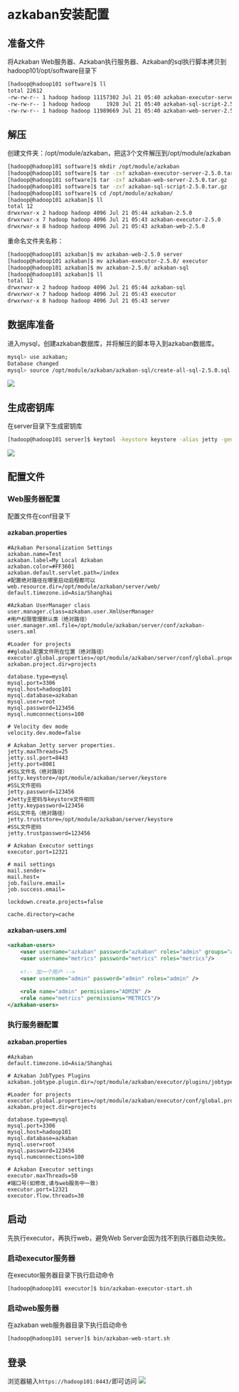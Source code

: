 
# azkaban安装配置

## 准备文件
将Azkaban Web服务器、Azkaban执行服务器、Azkaban的sql执行脚本拷贝到hadoop101/opt/software目录下
```sh
[hadoop@hadoop101 software]$ ll
total 22612
-rw-rw-r-- 1 hadoop hadoop 11157302 Jul 21 05:40 azkaban-executor-server-2.5.0.tar.gz
-rw-rw-r-- 1 hadoop hadoop     1928 Jul 21 05:40 azkaban-sql-script-2.5.0.tar.gz
-rw-rw-r-- 1 hadoop hadoop 11989669 Jul 21 05:40 azkaban-web-server-2.5.0.tar.gz
```

## 解压
创建文件夹：/opt/module/azkaban，把这3个文件解压到/opt/module/azkaban
```sh
[hadoop@hadoop101 software]$ mkdir /opt/module/azkaban
[hadoop@hadoop101 software]$ tar -zxf azkaban-executor-server-2.5.0.tar.gz -C /opt/module/azkaban
[hadoop@hadoop101 software]$ tar -zxf azkaban-web-server-2.5.0.tar.gz -C /opt/module/azkaban
[hadoop@hadoop101 software]$ tar -zxf azkaban-sql-script-2.5.0.tar.gz -C /opt/module/azkaban
[hadoop@hadoop101 software]$ cd /opt/module/azkaban/
[hadoop@hadoop101 azkaban]$ ll
total 12
drwxrwxr-x 2 hadoop hadoop 4096 Jul 21 05:44 azkaban-2.5.0
drwxrwxr-x 7 hadoop hadoop 4096 Jul 21 05:43 azkaban-executor-2.5.0
drwxrwxr-x 8 hadoop hadoop 4096 Jul 21 05:43 azkaban-web-2.5.0
```

重命名文件夹名称：
```sh
[hadoop@hadoop101 azkaban]$ mv azkaban-web-2.5.0 server
[hadoop@hadoop101 azkaban]$ mv azkaban-executor-2.5.0/ executor
[hadoop@hadoop101 azkaban]$ mv azkaban-2.5.0/ azkaban-sql
[hadoop@hadoop101 azkaban]$ ll
total 12
drwxrwxr-x 2 hadoop hadoop 4096 Jul 21 05:44 azkaban-sql
drwxrwxr-x 7 hadoop hadoop 4096 Jul 21 05:43 executor
drwxrwxr-x 8 hadoop hadoop 4096 Jul 21 05:43 server
```

## 数据库准备
进入mysql，创建azkaban数据库，并将解压的脚本导入到azkaban数据库。
```sh
mysql> use azkaban;
Database changed
mysql> source /opt/module/azkaban/azkaban-sql/create-all-sql-2.5.0.sql
```
![](assets/markdown-img-paste-20200720222023651.png)

## 生成密钥库
在server目录下生成密钥库

```sh
[hadoop@hadoop101 server]$ keytool -keystore keystore -alias jetty -genkey -keyalg RSA
```
![](assets/markdown-img-paste-2020072021550135.png)

## 配置文件

### Web服务器配置
配置文件在conf目录下

#### azkaban.properties
```properties
#Azkaban Personalization Settings
azkaban.name=Test
azkaban.label=My Local Azkaban
azkaban.color=#FF3601
azkaban.default.servlet.path=/index
#配置绝对路径在哪里启动启程都可以
web.resource.dir=/opt/module/azkaban/server/web/
default.timezone.id=Asia/Shanghai

#Azkaban UserManager class
user.manager.class=azkaban.user.XmlUserManager
#用户权限管理默认类（绝对路径）
user.manager.xml.file=/opt/module/azkaban/server/conf/azkaban-users.xml

#Loader for projects
##global配置文件所在位置（绝对路径）
executor.global.properties=/opt/module/azkaban/server/conf/global.properties
azkaban.project.dir=projects

database.type=mysql
mysql.port=3306
mysql.host=hadoop101
mysql.database=azkaban
mysql.user=root
mysql.password=123456
mysql.numconnections=100

# Velocity dev mode
velocity.dev.mode=false

# Azkaban Jetty server properties.
jetty.maxThreads=25
jetty.ssl.port=8443
jetty.port=8081
#SSL文件名（绝对路径）
jetty.keystore=/opt/module/azkaban/server/keystore
#SSL文件密码
jetty.password=123456
#Jetty主密码与keystore文件相同
jetty.keypassword=123456
#SSL文件名（绝对路径）
jetty.truststore=/opt/module/azkaban/server/keystore
#SSL文件密码
jetty.trustpassword=123456

# Azkaban Executor settings
executor.port=12321

# mail settings
mail.sender=
mail.host=
job.failure.email=
job.success.email=

lockdown.create.projects=false

cache.directory=cache

```

#### azkaban-users.xml 
```xml
<azkaban-users>
	<user username="azkaban" password="azkaban" roles="admin" groups="azkaban" />
	<user username="metrics" password="metrics" roles="metrics"/>
    
    <!-- 加一个用户 -->
    <user username="admin" password="admin" roles="admin" />
	
	<role name="admin" permissions="ADMIN" />
	<role name="metrics" permissions="METRICS"/>
</azkaban-users>
```

### 执行服务器配置

#### azkaban.properties
```properties
#Azkaban
default.timezone.id=Asia/Shanghai

# Azkaban JobTypes Plugins
azkaban.jobtype.plugin.dir=/opt/module/azkaban/executor/plugins/jobtypes

#Loader for projects
executor.global.properties=/opt/module/azkaban/executor/conf/global.properties
azkaban.project.dir=projects

database.type=mysql
mysql.port=3306
mysql.host=hadoop101
mysql.database=azkaban
mysql.user=root
mysql.password=123456
mysql.numconnections=100

# Azkaban Executor settings
executor.maxThreads=50
#端口号(如修改,请与web服务中一致)
executor.port=12321
executor.flow.threads=30

```

## 启动
先执行executor，再执行web，避免Web Server会因为找不到执行器启动失败。

### 启动executor服务器
在executor服务器目录下执行启动命令
```sh
[hadoop@hadoop101 executor]$ bin/azkaban-executor-start.sh
```


### 启动web服务器
在azkaban web服务器目录下执行启动命令
```sh
[hadoop@hadoop101 server]$ bin/azkaban-web-start.sh
```

## 登录
浏览器输入`https://hadoop101:8443/`即可访问
![](assets/markdown-img-paste-20200720222646578.png)



```sh

```
